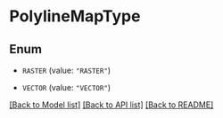 # PolylineMapType

## Enum


* `RASTER` (value: `"RASTER"`)

* `VECTOR` (value: `"VECTOR"`)


[[Back to Model list]](../README.md#documentation-for-models) [[Back to API list]](../README.md#documentation-for-api-endpoints) [[Back to README]](../README.md)


